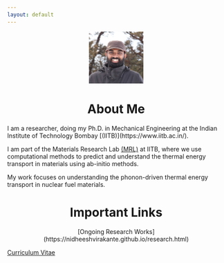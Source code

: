 ```yaml
---
layout: default
---
```

<p align="center">
  <img width="25%" height="25%" src="1_1.jpg">
</p>

<h1 style="text-align: center;">About Me</h1> 
I am a researcher, doing my Ph.D. in Mechanical Engineering at the Indian Institute of Technology Bombay [(IITB)](https://www.iitb.ac.in/). 

I am part of the Materials Research Lab [(MRL)](https://www.me.iitb.ac.in/~a_jain/) at IITB, where we use computational methods to predict and understand the thermal energy transport in materials using ab-initio methods. 

My work focuses on understanding the phonon-driven thermal energy transport in nuclear fuel materials.

<h1 style="text-align: center;">Important Links</h1> 
<p style="text-align: center;">[Ongoing Research Works](https://nidheeshvirakante.github.io/research.html)
  
[Curriculum Vitae](https://nidheeshvirakante.github.io/cv.pdf)</p>
